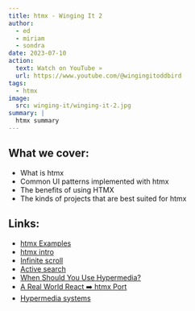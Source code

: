 ```yaml
---
title: htmx - Winging It 2
author:
  - ed
  - miriam
  - sondra
date: 2023-07-10
action:
  text: Watch on YouTube »
  url: https://www.youtube.com/@wingingitoddbird
tags:
  - htmx
image:
  src: winging-it/winging-it-2.jpg
summary: |
  htmx summary
---
```


## What we cover:

- What is htmx
- Common UI patterns implemented with htmx
- The benefits of using HTMX
- The kinds of projects that are best suited for htmx

## Links:

- [htmx Examples](https://htmx.org/examples/)
- [htmx intro](https://htmx.org/docs/)
- [Infinite scroll](https://htmx.org/examples/infinite-scroll/)
- [Active search](https://htmx.org/examples/active-search/)
- [When Should You Use Hypermedia?](https://htmx.org/essays/when-to-use-hypermedia/)
- [A Real World React ➡️ htmx Port](https://htmx.org/essays/a-real-world-react-to-htmx-port/)
- [Hypermedia systems](https://hypermedia.systems/introduction/)
